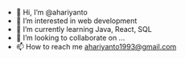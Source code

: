 - 👋 Hi, I’m @ahariyanto
- 👀 I’m interested in web development
- 🌱 I’m currently learning Java, React, SQL
- 💞️ I’m looking to collaborate on ...
- 📫 How to reach me ahariyanto1993@gmail.com

<!---
ahariyanto/ahariyanto is a ✨ special ✨ repository because its `README.md` (this file) appears on your GitHub profile.
You can click the Preview link to take a look at your changes.
--->
